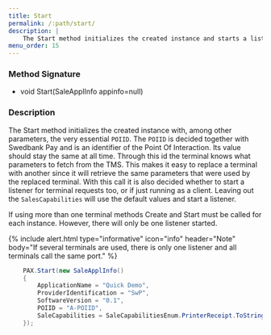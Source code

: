 ```yaml
---
title: Start
permalink: /:path/start/
description: |
    The Start method initializes the created instance and starts a listener if desired and if not already started.
menu_order: 15
---
```

### Method Signature

*   void Start(SaleApplInfo appinfo=null)

### Description

The Start method initializes the created instance with, among other parameters, the very essential `POIID`.
The `POIID` is decided together with Swedbank Pay and is an identifier of the Point Of Interaction. Its value should stay the same at all time. Through this id the terminal knows what parameters to fetch from the TMS. This makes it easy to replace a terminal with another since it will retrieve the same parameters that were used by the replaced terminal.
With this call it is also decided whether to start a listener for terminal requests too, or if just running as a client. Leaving out the `SalesCapabilities` will use the default values and start a listener.

If using more than one terminal methods Create and Start must be called for each instance. However, there will only be one listener started.

{% include alert.html type="informative" icon="info" header="Note"
body="If several terminals are used, there is only one listener and all terminals call the same port."
%}

```c#
    PAX.Start(new SaleApplInfo()
    {
        ApplicationName = "Quick Demo",
        ProviderIdentification = "SwP",
        SoftwareVersion = "0.1",
        POIID = "A-POIID",
        SaleCapabilities = SaleCapabilitiesEnum.PrinterReceipt.ToString() // Client only mode!
    });
```
